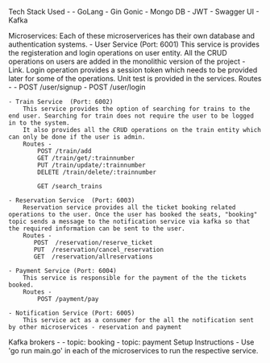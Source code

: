 Tech Stack Used - 
    - GoLang
    - Gin Gonic
    - Mongo DB
    - JWT
    - Swagger UI 
    - Kafka 

Microservices: Each of these microserverices has their own database and authentication systems. 
    - User Service (Port: 6001)
        This service is provides the registeration and login operations on user entity. All the CRUD operations on users are added in the monolithic version of the project - Link. Login operation provides a session token which needs to be provided later for some of the operations. Unit test is provided in the services. 
        Routes - 
            - POST /user/signup
            - POST /user/login

    - Train Service  (Port: 6002)
        This service provides the option of searching for trains to the end user. Searching for train does not require the user to be logged in to the system.
        It also provides all the CRUD operations on the train entity which can only be done if the user is admin. 
        Routes - 
            POST /train/add
            GET /train/get/:trainnumber
            PUT /train/update/:trainnumber
            DELETE /train/delete/:trainnumber
	
	        GET /search_trains 

    - Reservation Service  (Port: 6003)
        Reservation service provides all the ticket booking related operations to the user. Once the user has booked the seats, "booking" topic sends a message to the notification service via kafka so that the required information can be sent to the user. 
        Routes - 
           POST  /reservation/reserve_ticket
           PUT  /reservation/cancel_reservation
           GET  /reservation/allreservations
           
    - Payment Service (Port: 6004)
        This service is responsible for the payment of the the tickets booked. 
        Routes - 
            POST /payment/pay

    - Notification Service (Port: 6005)
        This service act as a consumer for the all the notification sent by other microservices - reservation and payment 

Kafka brokers - 
    - topic: booking
    - topic: payment
Setup Instructions - 
    Use 'go run main.go' in each of the microservices to run the respective service. 